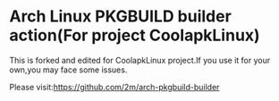 # Arch Linux PKGBUILD builder action(For project CoolapkLinux)

 This is forked and edited for CoolapkLinux project.If you use it for your own,you may face some issues.
 
 Please visit:https://github.com/2m/arch-pkgbuild-builder
 
